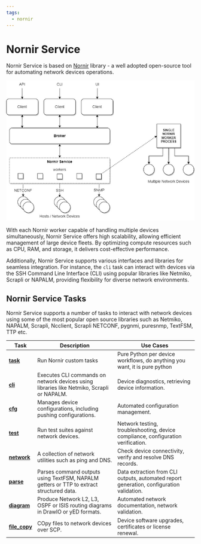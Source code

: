 ```yaml
---
tags:
  - nornir
---
```


# Nornir Service

Nornir Service is based on [Nornir](https://github.com/nornir-automation/nornir)
library - a well adopted open-source tool for automating network devices operations.
 
![Nornir Service Architecture](../../images/Nornir_Service.jpg) 

With each Nornir worker capable of handling multiple devices simultaneously, 
Nornir Service offers high scalability, allowing efficient management of 
large device fleets. By optimizing compute resources such as CPU, RAM, and 
storage, it delivers cost-effective performance.

Additionally, Nornir Service supports various interfaces and libraries for 
seamless integration. For instance, the `cli` task can interact with devices 
via the SSH Command Line Interface (CLI) using popular libraries like Netmiko, 
Scrapli or NAPALM, providing flexibility for diverse network environments.

## Nornir Service Tasks

Nornir Service supports a number of tasks to interact with network devices using 
some of the most popular open source libraries such as Netmiko, NAPALM, Scrapli, 
Ncclient, Scrapli NETCONF, pygnmi, puresnmp, TextFSM, TTP etc.

| Task          | Description  | Use Cases |
|---------------|--------------|-----------|
| **[task](services_nornir_service_tasks_task.md)** | Run Nornir custom tasks | Pure Python per device workflows, do anything you want, it is pure python |
| **[cli](services_nornir_service_tasks_cli.md)** | Executes CLI commands on network devices using libraries like Netmiko, Scrapli or NAPALM. | Device diagnostics, retrieving device information. |
| **[cfg](services_nornir_service_tasks_cfg.md)** | Manages device configurations, including pushing configurations. | Automated configuration management. |
| **[test](services_nornir_service_tasks_test.md)** | Run test suites against network devices. | Network testing, troubleshooting, device compliance, configuration verification. |
| **[network](services_nornir_service_tasks_network.md)** | A collection of network utilities such as ping and DNS. | Check device connectivity, verify and resolve DNS records. |
| **[parse](services_nornir_service_tasks_parse.md)** | Parses command outputs using TextFSM, NAPALM getters or TTP to extract structured data. | Data extraction from CLI outputs, automated report generation, configuration validation. |
| **[diagram](services_nornir_service_tasks_diagram.md)** | Produce Network L2,  L3, OSPF or ISIS routing diagrams in DrawIO or yED formats. | Automated network documentation, network validation. |
| **[file_copy](services_nornir_service_tasks_file_copy.md)** | COpy files to network devices over SCP. | Device software upgrades, certificates or license renewal. |